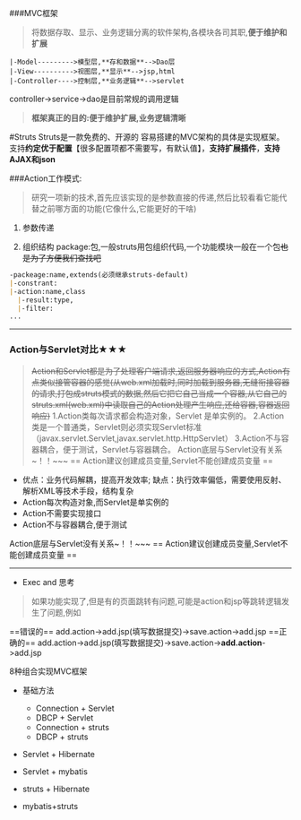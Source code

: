 
###MVC框架
> 将数据存取、显示、业务逻辑分离的软件架构,各模块各司其职,**便于维护和扩展**

```
|-Model--------->模型层,**存和数据**-->Dao层
|-View---------->视图层,**显示**-->jsp,html
|-Controller---->控制层,**业务逻辑**-->servlet
```
controller->service->dao是目前常规的调用逻辑
> **框架真正的目的:便于维护扩展,业务逻辑清晰**

#Struts
Struts是一款免费的、开源的 容易搭建的MVC架构的具体是实现框架。支持**约定优于配置**【很多配置项都不需要写，有默认值】，**支持扩展插件**，**支持AJAX和json**

###Action工作模式:
> 研究一项新的技术,首先应该实现的是参数直接的传递,然后比较看看它能代替之前哪方面的功能(它像什么,它能更好的干啥)
1. 参数传递


2. 组织结构
package:包,一般struts用包组织代码,一个功能模块一般在一个包~~也是为了方便我们查找吧~~
```md
-packeage:name,extends(必须继承struts-default)
|-constrant:
|-action:name,class
  |-result:type,
  |-filter:
...
```
***

### Action与Servlet对比★★★
> ~~Action和Servlet都是为了处理客户端请求,返回服务器响应的方式,Action有点类似接管容器的感觉(从web.xml加载时,同时加载到服务器,无缝衔接容器的请求,打包成struts模式的数据,然后它把它自己当成一个容器,从它自己的struts.xml(web.xml)中读取自己的Action处理产生响应,还给容器,容器返回响应)~~
1.Action类每次请求都会构造对象，Servlet 是单实例的。
2.Action类是一个普通类，Servlet则必须实现Servlet标准（javax.servlet.Servlet,javax.servlet.http.HttpServlet）
3.Action不与容器耦合，便于测试，Servlet与容器耦合。
Action底层与Servlet没有关系~！！~~~
== Action建议创建成员变量,Servlet不能创建成员变量 ==

- 优点：业务代码解耦，提高开发效率; 缺点：执行效率偏低，需要使用反射、解析XML等技术手段，结构复杂
- Action每次构造对象,而Servlet是单实例的
- Action不需要实现接口
- Action不与容器耦合,便于测试

Action底层与Servlet没有关系~！！~~~
== Action建议创建成员变量,Servlet不能创建成员变量 ==

***

- Exec and 思考
> 如果功能实现了,但是有的页面跳转有问题,可能是action和jsp等跳转逻辑发生了问题,例如

==错误的== add.action->add.jsp(填写数据提交)->save.action->add.jsp
==正确的== add.action->add.jsp(填写数据提交)->save.action->**add.action**->add.jsp


8种组合实现MVC框架
- 基础方法
  - Connection + Servlet
  - DBCP + Servlet
  - Connection + struts
  - DBCP + struts

- Servlet + Hibernate
- Servlet + mybatis
- struts + Hibernate
- mybatis+struts
